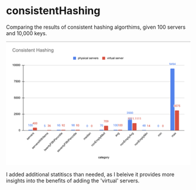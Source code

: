 # consistentHashing

Comparing the results of consistent hashing algorthims, given 100 servers and 10,000 keys.

![results comparison](https://github.com/omriAR1/consistentHashing/blob/main/ConsistentHashResults.png?raw=true)

I added additional statitiscs than needed, as I beleive it provides more insights into the benefits of adding the 'virtual' servers.
